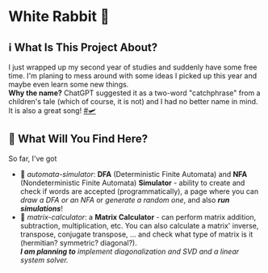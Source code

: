 # White Rabbit 🐇
## ℹ️ What Is This Project About?
I just wrapped up my second year of studies and suddenly have some free time. 
I'm planing to mess around with some ideas I picked up this year and maybe even learn some new things.  
**Why the name?** ChatGPT suggested it as a two-word "catchphrase" from a children's tale (which of course, it is not) and I had no better name in mind. 
It is also a great song! [#🛩️](https://www.youtube.com/watch?v=pnJM_jC7j_4)
## 🔎 What Will You Find Here?
So far, I've got  
- 🤖 _automata-simulator_: **DFA** (Deterministic Finite Automata) and **NFA** (Nondeterministic Finite Automata) **Simulator** - ability to create and check if words are accepted (programmatically), a page where you can *draw a DFA or an NFA* or *generate a random one*, and also ***run simulations***!
- 🔢 _matrix-calculator_: a **Matrix Calculator** - can perform matrix addition, subtraction, multiplication, etc. You can also calculate a matrix' inverse, transpose, conjugate transpose, ... and check what type of matrix is it (hermitian? symmetric? diagonal?). <br> _**I am planning to** implement diagonalization and SVD and a linear system solver._
